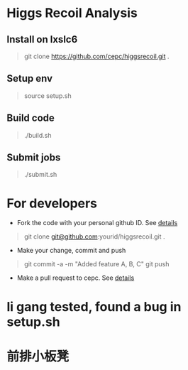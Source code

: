 # Higgs Recoil Analysis


## Install on lxslc6 
> git clone https://github.com/cepc/higgsrecoil.git . 

## Setup env

> source setup.sh 

## Build code

> ./build.sh

## Submit jobs

> ./submit.sh


# For developers

- Fork the code with your personal github ID. See [details](https://help.github.com/articles/fork-a-repo/)


> git clone git@github.com:yourid/higgsrecoil.git .

- Make your change, commit and push 

> git commit -a -m "Added feature A, B, C"
> git push

- Make a pull request to cepc. See [details](https://help.github.com/articles/using-pull-requests/)


# li gang tested, found a bug in setup.sh 
# 前排小板凳
